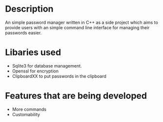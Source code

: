 # Description
An simple password manager written in C++ as a side project which aims to provide users with an simple command line interface for managing their passwords easier.

# Libaries used
- Sqlite3 for database management.
- Openssl for encryption
- ClipboardXX to put passwords in the clipboard

# Features that are being developed 
- More commands
- Customability
